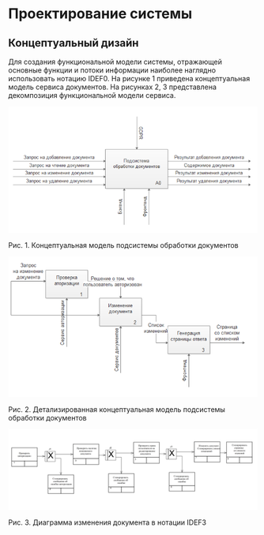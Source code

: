 
# Проектирование системы

## Концептуальный дизайн

Для создания функциональной модели системы, отражающей основные функции и потоки информации наиболее наглядно использовать нотацию IDEF0. На рисунке 1 приведена концептуальная модель сервиса документов. На рисунках 2, 3 представлена декомпозиция функциональной модели сервиса.

![Alt text](https://github.com/studtool/assignment/blob/master/A0.png)

Рис. 1. Концептуальная модель подсистемы обработки документов

![Alt text](https://github.com/studtool/assignment/blob/master/A1-A3.PNG)

Рис. 2. Детализированная концептуальная модель подсистемы обработки документов

![Alt text](https://github.com/studtool/assignment/blob/master/IDEF3.png)

Рис. 3. Диаграмма изменения документа в нотации IDEF3
